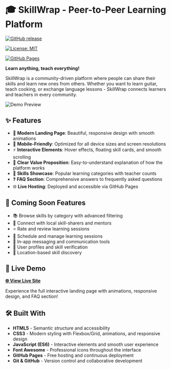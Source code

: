 # 🎓 SkillWrap - Peer-to-Peer Learning Platform

[![GitHub release](https://img.shields.io/github/release/TheOneBall/skillwrap-platforms.svg)](https://github.com/TheOneBall/skillwrap-platforms/releases)

[![License: MIT](https://img.shields.io/badge/License-MIT-yellow.svg)](https://opensource.org/licenses/MIT)

[![GitHub Pages](https://img.shields.io/badge/Deployed-GitHub%20Pages-brightgreen)](https://theoneball.github.io/skillwrap-platforms/)

**Learn anything, teach everything!**

SkillWrap is a community-driven platform where people can share their skills and learn new ones from others. Whether you want to learn guitar, teach cooking, or exchange language lessons - SkillWrap connects learners and teachers in every community.

![Demo Preview](https://via.placeholder.com/800x400/4F46E5/FFFFFF?text=SkillWrap+Landing+Page)

## ✨ Features

- 🎨 **Modern Landing Page**: Beautiful, responsive design with smooth animations
- 📱 **Mobile-Friendly**: Optimized for all device sizes and screen resolutions
- ⚡ **Interactive Elements**: Hover effects, floating skill cards, and smooth scrolling
- 🎯 **Clear Value Proposition**: Easy-to-understand explanation of how the platform works
- 🔧 **Skills Showcase**: Popular learning categories with teacher counts
- ❓ **FAQ Section**: Comprehensive answers to frequently asked questions
- 🌐 **Live Hosting**: Deployed and accessible via GitHub Pages

## 🌟 Coming Soon Features

- 📚 Browse skills by category with advanced filtering
- 👥 Connect with local skill-sharers and mentors
- ⭐ Rate and review learning sessions
- 📅 Schedule and manage learning sessions
- 💬 In-app messaging and communication tools
- 👤 User profiles and skill verification
- 📍 Location-based skill discovery

## 🚀 Live Demo

**[🌐 View Live Site](https://TheOneBall.github.io/skillwrap-platforms/)**

Experience the full interactive landing page with animations, responsive design, and FAQ section!

## 🛠️ Built With

- **HTML5** - Semantic structure and accessibility
- **CSS3** - Modern styling with Flexbox/Grid, animations, and responsive design
- **JavaScript (ES6)** - Interactive elements and smooth user experience
- **Font Awesome** - Professional icons throughout the interface
- **GitHub Pages** - Free hosting and continuous deployment
- **Git & GitHub** - Version control and collaborative development

